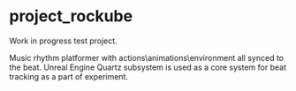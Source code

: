 # project_rockube

Work in progress test project.

Music rhythm platformer with actions\animations\environment all synced to the beat. Unreal Engine Quartz subsystem is used as a core system for beat tracking as a part of experiment.

